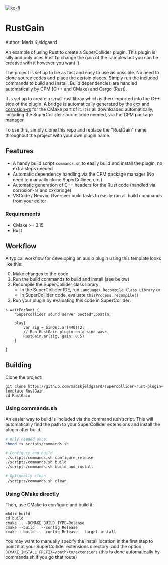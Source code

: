 [![ko-fi](https://ko-fi.com/img/githubbutton_sm.svg)](https://ko-fi.com/X8X6RXV10)

# RustGain

Author: Mads Kjeldgaard

An example of using Rust to create a SuperCollider plugin. This plugin is silly and only uses Rust to change the gain of the samples but you can be creative with it however you want :)

The project is set up to be as fast and easy to use as possible. No need to clone source codes and place the certain places. Simply run the included commands to build and install. Build dependencies are handled automatically by CPM (C++ and CMake) and Cargo (Rust).

It is set up to create a small rust libray which is then imported into the C++ side of the plugin. A bridge is automatically generated by the [cxx](https://cxx.rs/) and [corrosion-rs](https://corrosion-rs.github.io/corrosion/) for the CMake part of it. It is all downloaded automatically, including the SuperCollider source code needed, via the CPM package manager. 

To use this, simply clone this repo and replace the "RustGain" name throughout the project with your own plugin name.

## Features

- A handy build script `commands.sh` to easily build and install the plugin, no extra steps needed
- Automatic dependency handling via the CPM package manager (No need to manually clone SuperCollider, etc.)
- Automatic generation of C++ headers for the Rust code (handled via corrosion-rs and cxxbridge)
- VSCode / Neovim Overseer build tasks to easily run all build commands from your editor

### Requirements

- CMake >= 3.15
- Rust

## Workflow

A typical workflow for developing an audio plugin using this template looks like this:

0. Make changes to the code
1. Run the build commands to build and install (see below)
2. Recompile the SuperCollider class library:
    - In the SuperCollider IDE, run `Language> Recompile Class Library`
    or:
    - In SuperCollider code, evaluate `thisProcess.recompile()`
3. Run your plugin by evaluating this code in SuperCollider:

```supercollider
s.waitForBoot {
    "Supercollider sound server booted".postln;

    play{
        var sig = SinOsc.ar(440)!2;
        // Run RustGain plugin on a sine wave
        RustGain.ar(sig, gain: 0.5)
    }

}
```

## Building

Clone the project:

    git clone https://github.com/madskjeldgaard/supercollider-rust-plugin-template RustGain
    cd RustGain

### Using commands.sh

An easier way to build is included via the commands.sh script. This will automatically find the path to your SuperCollider extensions and install the plugin after build.

```bash
# Only needed once:
chmod +x scripts/commands.sh

# Configure and build
./scripts/commands.sh configure_release
./scripts/commands.sh build
./scripts/commands.sh build_and_install

# Optionally clean
./scripts/commands.sh clean
```

### Using CMake directly

Then, use CMake to configure and build it:

    mkdir build
    cd build
    cmake .. -DCMAKE_BUILD_TYPE=Release
    cmake --build . --config Release
    cmake --build . --config Release --target install

You may want to manually specify the install location in the first step to point it at your
SuperCollider extensions directory: add the option `-DCMAKE_INSTALL_PREFIX=/path/to/extensions` (this is done automatically by commands.sh if you go that route)
